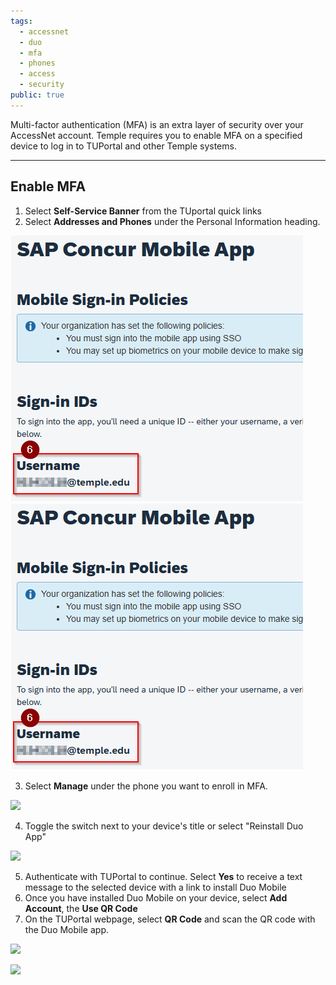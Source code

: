```yaml
---
tags:
  - accessnet
  - duo
  - mfa
  - phones
  - access
  - security
public: true
---
```

Multi-factor authentication (MFA) is an extra layer of security over your AccessNet account. Temple requires you to enable MFA on a specified device to log in to TUPortal and other Temple systems.

---
## Enable MFA

1. Select **Self-Service Banner** from the TUportal quick links
2. Select **Addresses and Phones** under the Personal Information heading.

![](/assets/images/image-1.png)
![](/assets/images/image-1.png)

3. Select **Manage** under the phone you want to enroll in MFA.

![](https://sites.temple.edu/hbghelp/files/2024/03/image-3.png)

4. Toggle the switch next to your device's title or select "Reinstall Duo App"

![](https://sites.temple.edu/hbghelp/files/2024/03/image-4.png)

5. Authenticate with TUPortal to continue. Select **Yes** to receive a text message to the selected device with a link to install Duo Mobile
6. Once you have installed Duo Mobile on your device, select **Add Account**, the **Use QR Code**
7. On the TUPortal webpage, select **QR Code** and scan the QR code with the Duo Mobile app.

![](https://sites.temple.edu/hbghelp/files/2024/03/image-8.png)

![](https://sites.temple.edu/hbghelp/files/2024/03/image-7.png)